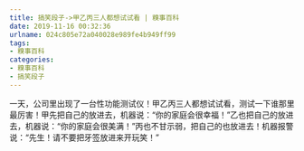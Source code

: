 ```yaml
---
title: 搞笑段子->甲乙丙三人都想试试看 | 糗事百科
date: 2019-11-16 00:32:36
urlname: 024c805e72a040028e989fe4b949ff99
tags: 
- 糗事百科
categories:
- 糗事百科
- 搞笑段子
---
```

一天，公司里出现了一台性功能测试仪！甲乙丙三人都想试试看，测试一下谁那里最厉害！甲先把自己的放进去，机器说：“你的家庭会很幸福！”乙也把自己的放进去，机器说：“你的家庭会很美满！”丙也不甘示弱，把自己的也放进去！机器报警说：“先生！请不要把牙签放进来开玩笑！”


